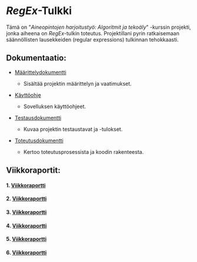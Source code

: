 # _RegEx_-Tulkki

Tämä on "_Aineopintojen harjoitustyö: Algoritmit ja tekoäly_" -kurssin projekti, jonka aiheena on _RegEx_-tulkin toteutus. Projektillani pyrin ratkaisemaan säännöllisten lausekkeiden (regular expressions) tulkinnan tehokkaasti.

## Dokumentaatio:
- [Määrittelydokumentti](./dokumentaatio/maarittelydokumentti.md)
    - Sisältää projektin määrittelyn ja vaatimukset.

- [Käyttöohje](./dokumentaatio/kayttoohje.md)
  - Sovelluksen käyttöohjeet.

- [Testausdokumentti](./dokumentaatio/testausdokumentti.md)
  - Kuvaa projektin testaustavat ja -tulokset.

- [Toteutusdokumentti](./dokumentaatio/toteutusdokumentti.md)
  - Kertoo toteutusprosessista ja koodin rakenteesta.

## Viikkoraportit:

#### 1. [Viikkoraportti](./dokumentaatio/viikkoraportit/viikkoraportti1.md)

#### 2. [Viikkoraportti](./dokumentaatio/viikkoraportit/viikkoraportti2.md)

#### 3. [Viikkoraportti](./dokumentaatio/viikkoraportit/viikkoraportti3.md)

#### 4. [Viikkoraportti](./dokumentaatio/viikkoraportit/viikkoraportti4.md)

#### 5. [Viikkoraportti](./dokumentaatio/viikkoraportit/viikkoraportti5.md)

#### 6. [Viikkoraportti](./dokumentaatio/viikkoraportit/viikkoraportti6.md)
